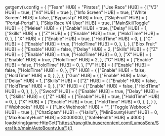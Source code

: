 getgenv().config = {
    ["Team" HUB] = "Pirates",
    ["Use Race" HUB] = {
        ["V3" HUB] = true,
        ["V4" HUB] = true
    },
    ["Info Screen" HUB] = true,
    ["White Screen" HUB] = false,
    ["BypassTp" HUB] = true,
    ["SkipFruit" HUB] = {
        "Portal-Portal"
    },
    ["Skip Race V4 User" HUB] = true,
    ["MainSkillToggle" HUB] = {
        ["Melee" HUB] = {
            ["Enable" HUB] = true,
            ["Delay" HUB] = 1,
            ["Skills" HUB] = {
                ["Z" HUB] = {
                    ["Enable" HUB] = true,
                    ["HoldTime" HUB] = 0,
                },
                [ "X" HUB] = {
                    ["Enable" HUB] = true,
                    ["HoldTime" HUB] = 0,
                },
                ["C" HUB] = {
                    ["Enable" HUB] = true,
                    ["HoldTime" HUB] = 0,
                },
            },
        },
        ["Blox Fruit" HUB] = {
            ["Enable" HUB] = false,
            ["Delay" HUB] = 2,
            ["Skills" HUB] = {
                ["Z" HUB] = {
                    ["Enable" HUB] = true,
                    ["HoldTime" HUB] = 0,
                },
                ["X" HUB] = {
                    ["Enable" HUB] = true,
                    ["HoldTime" HUB] = 2,
                },
                ["C" HUB] = {
                    ["Enable" HUB] = false,
                    ["HoldTime" HUB] = 0,
                },
                ["V" HUB] = {
                    ["Enable" HUB] = false,
                    ["HoldTime" HUB] = 0,
                },
                ["F" HUB] = {
                    ["Enable" HUB] = false,
                    ["HoldTime" HUB] = 0,
                },
            },
        },
        ["Gun" HUB] = {
            ["Enable" HUB] = false,
            ["Delay" HUB] = 1,
            ["Skills" HUB] = {
                ["Z" HUB] = {
                    ["Enable" HUB] = false,
                    ["HoldTime" HUB] = 0,
                },
                ["X" HUB] = {
                    ["Enable" HUB] = false,
                    ["HoldTime" HUB] = 0,
                },
            },
        },
        ["Sword" HUB] = {
            ["Enable" HUB] = true,
            ["Delay" HUB] = 1,
            ["Skills" HUB] = {
                ["Z" HUB] = {
                    ["Enable" HUB] = true,
                    ["HoldTime" HUB] = 0,
                },
                ["X" HUB] = {
                    ["Enable" HUB] = true,
                    ["HoldTime" HUB] = 0,
                },
            },
        }
    },
    ["Webhooks" HUB] = {
        ["Link Webhook" HUB] = "",
        ["Toggle Webhook" HUB] = true
    },
    ["ChatSpam" HUB] = {"Hallo"},
    ["MinBountyHunt" HUB] = 0,
    ["MaxBountyHunt" HUB] = 30000000,
    ["SafeHealth" HUB] = 4000
}
loadstring(game:HttpGet("https://raw.githubusercontent.com/LumosSera/SeraHub/main/AutoBounty.lua"))()
